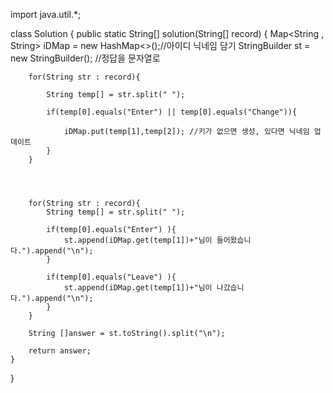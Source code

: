import java.util.*;

class Solution {
    public static String[] solution(String[] record) {
        Map<String , String> iDMap =  new HashMap<>();//아이디 닉네임 담기
        StringBuilder st = new StringBuilder(); //정답을 문자열로

        for(String str : record){
            
            String temp[] = str.split(" ");

            if(temp[0].equals("Enter") || temp[0].equals("Change")){
                
                iDMap.put(temp[1],temp[2]); //키가 없으면 생성, 있다면 닉네임 업데이트
            }
        }
        
        
        
        
        for(String str : record){
            String temp[] = str.split(" ");

            if(temp[0].equals("Enter") ){
                st.append(iDMap.get(temp[1])+"님이 들어왔습니다.").append("\n");
            }

            if(temp[0].equals("Leave") ){
                st.append(iDMap.get(temp[1])+"님이 나갔습니다.").append("\n");
            }
        }
        
        String []answer = st.toString().split("\n");

        return answer;
    }
}